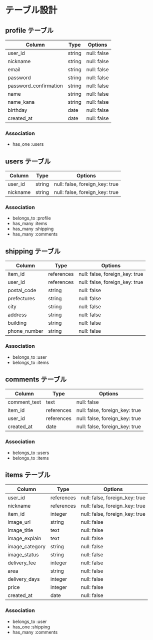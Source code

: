 # テーブル設計

## profile テーブル

| Column                | Type   | Options     |
| --------------------- | ------ | ----------- |
| user_id               | string | null: false |
| nickname              | string | null: false |
| email                 | string | null: false |
| password              | string | null: false |
| password_confirmation | string | null: false |
| name                  | string | null: false |
| name_kana             | string | null: false |
| birthday              | date   | null: false |
| created_at            | date   | null: false |

### Association

- has_one :users

## users テーブル

| Column   | Type   | Options                        |
| -------- | ------ | ------------------------------ |
| user_id  | string | null: false, foreign_key: true |
| nickname | string | null: false, foreign_key: true |

### Association

- belongs_to :profile
- has_many :items
- has_many :shipping
- has_many :comments

## shipping テーブル

| Column      | Type       | Options                        |
| ----------- | ---------- | ------------------------------ |
| item_id     | references | null: false, foreign_key: true |
| user_id     | references | null: false, foreign_key: true |
| postal_code | string     | null: false                    |
| prefectures | string     | null: false                    |
| city        | string     | null: false                    |
| address     | string     | null: false                    |
| building    | string     | null: false                    |
| phone_number| string     | null: false                    |

### Association

- belongs_to :user
- belongs_to :items

## comments テーブル

| Column       | Type       | Options                        |
| ------------ | ---------- | ------------------------------ |
| comment_text | text       | null: false                    |
| item_id      | references | null: false, foreign_key: true |
| user_id      | references | null: false, foreign_key: true |
| created_at   | date       | null: false, foreign_key: true |

### Association

- belongs_to :users
- belongs_to :items

## items テーブル

| Column         | Type       | Options                        |
| -------------- | ---------- | ------------------------------ |
| user_id        | references | null: false, foreign_key: true |
| nickname       | references | null: false, foreign_key: true |
| item_id        | integer    | null: false, foreign_key: true |
| image_url      | string     | null: false                    |
| image_title    | text       | null: false                    |
| image_explain  | text       | null: false                    |
| image_category | string     | null: false                    |
| image_status   | string     | null: false                    |
| delivery_fee   | integer    | null: false                    |
| area           | string     | null: false                    |
| delivery_days  | integer    | null: false                    |
| price          | integer    | null: false                    |
| created_at     | date       | null: false                    |

### Association

- belongs_to :user
- has_one :shipping
- has_many :comments